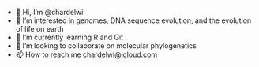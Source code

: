 - 👋 Hi, I’m @chardelwi
- 👀 I’m interested in genomes, DNA sequence evolution, and the evolution of life on earth
- 🌱 I’m currently learning R and Git
- 💞️ I’m looking to collaborate on molecular phylogenetics
- 📫 How to reach me chardelwi@icloud.com

<!---
chardelwi/chardelwi is a ✨ special ✨ repository because its `README.md` (this file) appears on your GitHub profile.
You can click the Preview link to take a look at your changes.
--->
